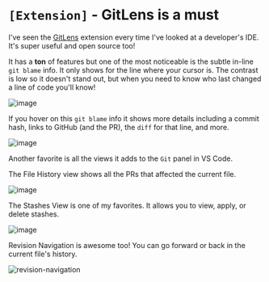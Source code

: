 # `[Extension]` - GitLens is a must

I've seen the [GitLens](https://marketplace.visualstudio.com/items?itemName=eamodio.gitlens) extension every time I've looked at a developer's IDE. It's super useful and open source too!

It has a **ton** of features but one of the most noticeable is the subtle in-line `git blame` info. It only shows for the line where your cursor is. The contrast is low so it doesn't stand out, but when you need to know who last changed a line of code you'll know!

![image](https://user-images.githubusercontent.com/24983797/179403613-aef6b10e-172d-43e1-9939-0b423a47d64d.png)

If you hover on this `git blame` info it shows more details including a commit hash, links to GitHub (and the PR), the `diff` for that line, and more.

![image](https://user-images.githubusercontent.com/24983797/179403660-cac54628-b988-4628-a5e0-fa1b8f9eef87.png)

Another favorite is all the views it adds to the `Git` panel in VS Code.

The File History view shows all the PRs that affected the current file.

![image](https://user-images.githubusercontent.com/24983797/179403863-482720d2-f742-4696-8470-64d961a63664.png)

The Stashes View is one of my favorites. It allows you to view, apply, or delete stashes.

![image](https://user-images.githubusercontent.com/24983797/179404009-752bc14b-a3be-4a0d-83f7-bdb408526084.png)

Revision Navigation is awesome too! You can go forward or back in the current file's history.

![revision-navigation](https://user-images.githubusercontent.com/24983797/179403926-d4534134-b3d4-4c2b-a735-058ac5c022a7.gif)
